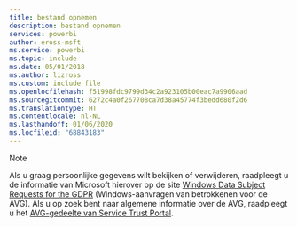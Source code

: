 ```yaml
---
title: bestand opnemen
description: bestand opnemen
services: powerbi
author: eross-msft
ms.service: powerbi
ms.topic: include
ms.date: 05/01/2018
ms.author: lizross
ms.custom: include file
ms.openlocfilehash: f51998fdc9799d34c2a923105b00eac7a9906aad
ms.sourcegitcommit: 6272c4a0f267708ca7d38a45774f3bedd680f2d6
ms.translationtype: HT
ms.contentlocale: nl-NL
ms.lasthandoff: 01/06/2020
ms.locfileid: "68843183"
---
```

>[!Note]
>Als u graag persoonlijke gegevens wilt bekijken of verwijderen, raadpleegt u de informatie van Microsoft hierover op de site [Windows Data Subject Requests for the GDPR](https://docs.microsoft.com/microsoft-365/compliance/gdpr-dsr-windows) (Windows-aanvragen van betrokkenen voor de AVG). Als u op zoek bent naar algemene informatie over de AVG, raadpleegt u het [AVG-gedeelte van Service Trust Portal](https://servicetrust.microsoft.com/ViewPage/GDPRGetStarted).
